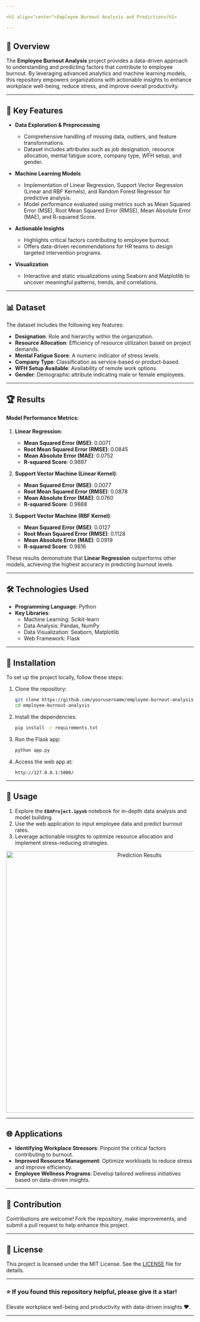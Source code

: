 ```yaml
---

<h1 align="center">Employee Burnout Analysis and Prediction</h1>

---
```


## 📝 Overview  
The **Employee Burnout Analysis** project provides a data-driven approach to understanding and predicting factors that contribute to employee burnout. By leveraging advanced analytics and machine learning models, this repository empowers organizations with actionable insights to enhance workplace well-being, reduce stress, and improve overall productivity.

---

## 🔑 Key Features  
- **Data Exploration & Preprocessing**  
   - Comprehensive handling of missing data, outliers, and feature transformations.  
   - Dataset includes attributes such as job designation, resource allocation, mental fatigue score, company type, WFH setup, and gender.  

- **Machine Learning Models**  
   - Implementation of Linear Regression, Support Vector Regression (Linear and RBF Kernels), and Random Forest Regressor for predictive analysis.  
   - Model performance evaluated using metrics such as Mean Squared Error (MSE), Root Mean Squared Error (RMSE), Mean Absolute Error (MAE), and R-squared Score.  

- **Actionable Insights**  
   - Highlights critical factors contributing to employee burnout.  
   - Offers data-driven recommendations for HR teams to design targeted intervention programs.  

- **Visualization**  
   - Interactive and static visualizations using Seaborn and Matplotlib to uncover meaningful patterns, trends, and correlations.  

---

## 📊 Dataset  
The dataset includes the following key features:  
- **Designation**: Role and hierarchy within the organization.  
- **Resource Allocation**: Efficiency of resource utilization based on project demands.  
- **Mental Fatigue Score**: A numeric indicator of stress levels.  
- **Company Type**: Classification as service-based or product-based.  
- **WFH Setup Available**: Availability of remote work options.  
- **Gender**: Demographic attribute indicating male or female employees.  

---

## 🏆 Results  

#### Model Performance Metrics:
1. **Linear Regression**:  
   - **Mean Squared Error (MSE)**: 0.0071  
   - **Root Mean Squared Error (RMSE)**: 0.0845  
   - **Mean Absolute Error (MAE)**: 0.0752  
   - **R-squared Score**: 0.9897  

2. **Support Vector Machine (Linear Kernel)**:  
   - **Mean Squared Error (MSE)**: 0.0077  
   - **Root Mean Squared Error (RMSE)**: 0.0878  
   - **Mean Absolute Error (MAE)**: 0.0760  
   - **R-squared Score**: 0.9888  

3. **Support Vector Machine (RBF Kernel)**:  
   - **Mean Squared Error (MSE)**: 0.0127  
   - **Root Mean Squared Error (RMSE)**: 0.1128  
   - **Mean Absolute Error (MAE)**: 0.0919  
   - **R-squared Score**: 0.9816  

These results demonstrate that **Linear Regression** outperforms other models, achieving the highest accuracy in predicting burnout levels.

---

## 🛠️ Technologies Used  
- **Programming Language**: Python  
- **Key Libraries**:  
   - Machine Learning: Scikit-learn  
   - Data Analysis: Pandas, NumPy  
   - Data Visualization: Seaborn, Matplotlib  
   - Web Framework: Flask  

---

## 🚀 Installation  

To set up the project locally, follow these steps:  

1. Clone the repository:  
   ```bash
   git clone https://github.com/yourusername/employee-burnout-analysis.git
   cd employee-burnout-analysis
   ```  

2. Install the dependencies:  
   ```bash
   pip install -r requirements.txt
   ```  

3. Run the Flask app:  
   ```bash
   python app.py
   ```  

4. Access the web app at:  
   ```
   http://127.0.0.1:5000/
   ```  

---

## 🎯 Usage  

1. Explore the **`EBAProject.ipynb`** notebook for in-depth data analysis and model building.  
2. Use the web application to input employee data and predict burnout rates.  
3. Leverage actionable insights to optimize resource allocation and implement stress-reducing strategies.  

<div align="center">
  <img src="https://github.com/yourusername/employee-burnout-analysis/assets/example-results" alt="Prediction Results" width="700">
</div>

---

## 🌐 Applications  

- **Identifying Workplace Stressors**: Pinpoint the critical factors contributing to burnout.  
- **Improved Resource Management**: Optimize workloads to reduce stress and improve efficiency.  
- **Employee Wellness Programs**: Develop tailored wellness initiatives based on data-driven insights.  

---

## 🤝 Contribution  

Contributions are welcome! Fork the repository, make improvements, and submit a pull request to help enhance this project.  

---

## 📄 License  

This project is licensed under the MIT License. See the [LICENSE](LICENSE) file for details.  

---

### ⭐ If you found this repository helpful, please give it a star!  

Elevate workplace well-being and productivity with data-driven insights ❤️.  

---
